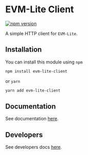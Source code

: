 # EVM-Lite Client

[![npm version](https://badge.fury.io/js/evm-lite-client.svg)](https://badge.fury.io/js/evm-lite-client)

A simple HTTP client for `EVM-Lite`.

## Installation

You can install this module using `npm`

```bash
npm install evm-lite-client
```

or `yarn`

```bash
yarn add evm-lite-client
```

## Documentation

See documentation [here](https://evm-lite-js.readthedocs.io/en/latest/).

## Developers

See developers docs [here](https://evm-lite-js.readthedocs.io/en/latest/developers.html).
